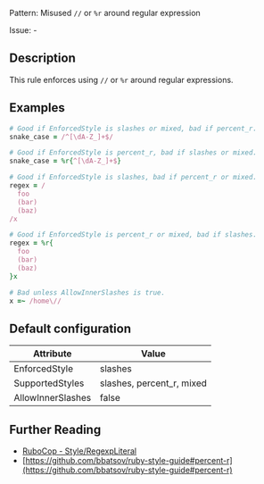 Pattern: Misused `//` or `%r` around regular expression

Issue: -

## Description

This rule enforces using `//` or `%r` around regular expressions.

## Examples

```ruby
# Good if EnforcedStyle is slashes or mixed, bad if percent_r.
snake_case = /^[\dA-Z_]+$/

# Good if EnforcedStyle is percent_r, bad if slashes or mixed.
snake_case = %r{^[\dA-Z_]+$}

# Good if EnforcedStyle is slashes, bad if percent_r or mixed.
regex = /
  foo
  (bar)
  (baz)
/x

# Good if EnforcedStyle is percent_r or mixed, bad if slashes.
regex = %r{
  foo
  (bar)
  (baz)
}x

# Bad unless AllowInnerSlashes is true.
x =~ /home\//
```

## Default configuration

Attribute | Value
--- | ---
EnforcedStyle | slashes
SupportedStyles | slashes, percent_r, mixed
AllowInnerSlashes | false

## Further Reading

* [RuboCop - Style/RegexpLiteral](https://rubocop.readthedocs.io/en/latest/cops_style/#styleregexpliteral)
* [https://github.com/bbatsov/ruby-style-guide#percent-r](https://github.com/bbatsov/ruby-style-guide#percent-r)
